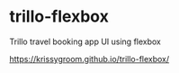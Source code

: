 # trillo-flexbox
Trillo travel booking app UI using flexbox

https://krissygroom.github.io/trillo-flexbox/

